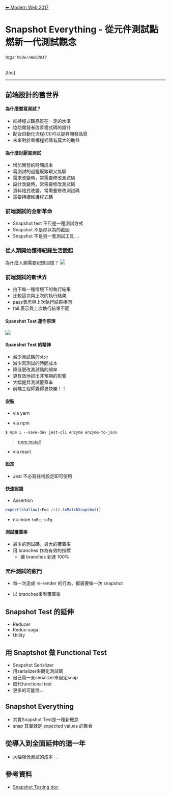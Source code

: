 [⬅ Modern Web 2017](https://hackmd.io/KwFgRsAMAcCMCmBaaA2AnAJkeFlEEMMMBmZdAMzDRTHMkliA?view)
# Snapshot Everything - 從元件測試點燃新一代測試觀念

###### tags: `ModernWeb2017`

[toc]

---
## 前端設計的舊世界

#### 為什麼要寫測試？

* 維持程式碼品質在一定的水準
* 協助開發者改善程式碼的設計
* 配合自動化流程(CI)可以提昇開發品質
* 未來對於重構程式碼有莫大的助益

#### 為什麼討厭寫測試

- 增加開發的時間成本
- 寫測試的過程既繁瑣又無聊
- 需求改變時，常需要修改測試碼
- 設計改變時，常需要修改測試碼
- 資料格式改變，常需要修改測試碼
- 需要持續維護程式碼

### 前端測試的全新革命

* Snapshot test 不只是一種測試方式
* Snapshot 不是你以為的截圖
* Snapshot 不是另一套測試工具
...


### 從人類開始懂得紀錄生活說起

為什麼人類需要紀錄回憶？
![](http://cdn.news.ebc.net.tw/images/2017/05/05/149397168373560x6eebyS1u.jpg)



### 前端測試的新世界
- 拍下每一種情境下的執行結果
- 比較這次與上次的執行結果
- pass表示與上次執行結果相同
- fail 表示與上次執行結果不同

#### Spanshot Test 運作原理

![](https://cdn-images-1.medium.com/max/1345/1*EDPrWEKqMClrMO6zia570w.png)


#### Spanshot Test 的精神

- 減少測試碼的size
- 減少寫測試的時間成本
- 降低更改測試碼的頻率
- 更有效地抓出非預期的影響
- 大幅提昇測試覆蓋率
- 前端工程師變得更快樂！！

#### 安裝

- via yarn

- via npm
```
$ npm i --save-dev jest-cli enzyme enzyme-to-json
```
> [npm install](https://www.npmjs.com/package/snap-shot)
- via react

#### 設定
- Jest 不必寫任何設定即可使用

#### 快速認識

* Assertion
```javascript
expect(shallow(<Foo />)).toMatchSnapshot()
```

- no more `toBe`, `toEq`



#### 測試覆蓋率

* 最少的測試碼，最大的覆蓋率
* 用 branches 作為有效的指標
    * 讓 branches 到達 100%

### 元件測試的竅門

- 每一次造成 re-render 的行為，都需要做一次 snapshot

- 以 branches來看覆蓋率

##  Snapshot Test 的延伸
* Reducer
* Redux-saga
* Utility


## 用 Snaptshot 做 Functional Test
- Snapshot Serializer
- 用serializer來簡化測試碼
- 自己寫一支serializer來自定snap
- 取代functional test
- 更多的可能性...

## Snapshot Everything
- 其實Snapshot Test是一種新概念
- snap 其實就是 expected values 的集合

## 從導入到全面延伸的這一年
- 大幅降低測試的成本
...


## 參考資料
- [Snapshot Testing doc](https://facebook.github.io/jest/docs/snapshot-testing.html)




